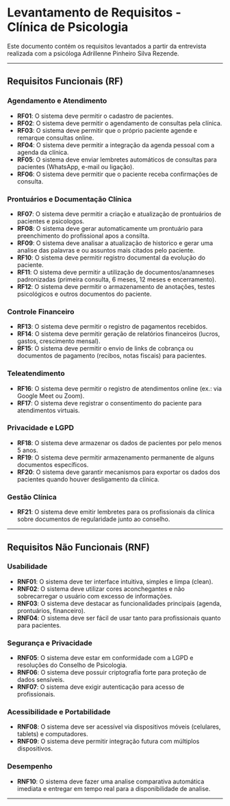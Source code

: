 # Levantamento de Requisitos - Clínica de Psicologia

Este documento contém os requisitos levantados a partir da entrevista realizada com a psicóloga Adrillenne Pinheiro Silva Rezende.

---

## Requisitos Funcionais (RF)

### Agendamento e Atendimento
- **RF01**: O sistema deve permitir o cadastro de pacientes.  
- **RF02**: O sistema deve permitir o agendamento de consultas pela clínica.  
- **RF03**: O sistema deve permitir que o próprio paciente agende e remarque consultas online.  
- **RF04**: O sistema deve permitir a integração da agenda pessoal com a agenda da clínica.  
- **RF05**: O sistema deve enviar lembretes automáticos de consultas para pacientes (WhatsApp, e-mail ou ligação).  
- **RF06**: O sistema deve permitir que o paciente receba confirmações de consulta.  

### Prontuários e Documentação Clínica
- **RF07**: O sistema deve permitir a criação e atualização de prontuários de pacientes e psicologos.
- **RF08**: O sistema deve gerar automaticamente um prontuário para preenchimento do profissional apos a consilta.
- **RF09**: O sistema deve analisar a atualização de historico e gerar uma analise das palavras e ou assuntos mais citados pelo paciente.
- **RF10**: O sistema deve permitir registro documental da evolução do paciente.  
- **RF11**: O sistema deve permitir a utilização de documentos/anamneses padronizadas (primeira consulta, 6 meses, 12 meses e encerramento).  
- **RF12**: O sistema deve permitir o armazenamento de anotações, testes psicológicos e outros documentos do paciente.  

### Controle Financeiro
- **RF13**: O sistema deve permitir o registro de pagamentos recebidos.  
- **RF14**: O sistema deve permitir geração de relatórios financeiros (lucros, gastos, crescimento mensal).  
- **RF15**: O sistema deve permitir o envio de links de cobrança ou documentos de pagamento (recibos, notas fiscais) para pacientes.  

### Teleatendimento
- **RF16**: O sistema deve permitir o registro de atendimentos online (ex.: via Google Meet ou Zoom).  
- **RF17**: O sistema deve registrar o consentimento do paciente para atendimentos virtuais.  

### Privacidade e LGPD
- **RF18**: O sistema deve armazenar os dados de pacientes por pelo menos 5 anos.  
- **RF19**: O sistema deve permitir armazenamento permanente de alguns documentos específicos.  
- **RF20**: O sistema deve garantir mecanismos para exportar os dados dos pacientes quando houver desligamento da clínica.  

### Gestão Clínica
- **RF21**: O sistema deve emitir lembretes para os profissionais da clínica sobre documentos de regularidade junto ao conselho.  

---

## Requisitos Não Funcionais (RNF)

### Usabilidade
- **RNF01**: O sistema deve ter interface intuitiva, simples e limpa (clean).  
- **RNF02**: O sistema deve utilizar cores aconchegantes e não sobrecarregar o usuário com excesso de informações.  
- **RNF03**: O sistema deve destacar as funcionalidades principais (agenda, prontuários, financeiro).  
- **RNF04**: O sistema deve ser fácil de usar tanto para profissionais quanto para pacientes.  

### Segurança e Privacidade
- **RNF05**: O sistema deve estar em conformidade com a LGPD e resoluções do Conselho de Psicologia.  
- **RNF06**: O sistema deve possuir criptografia forte para proteção de dados sensíveis.  
- **RNF07**: O sistema deve exigir autenticação para acesso de profissionais.  

### Acessibilidade e Portabilidade
- **RNF08**: O sistema deve ser acessível via dispositivos móveis (celulares, tablets) e computadores.  
- **RNF09**: O sistema deve permitir integração futura com múltiplos dispositivos.  

### Desempenho
- **RNF10**: O sistema deve fazer uma analise comparativa automática imediata e entregar em tempo real para a disponibilidade de analise.  

---
